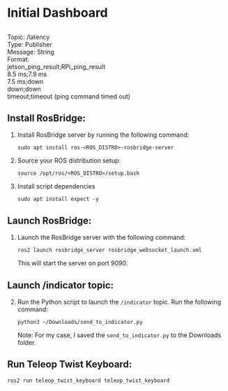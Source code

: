 # Initial Dashboard

##
Topic: /latency <br>
Type: Publisher <br>
Message: String <br>
Format: <br>
    jetson_ping_result;RPi_ping_result <br>
    8.5 ms;7.9 ms <br>
    7.5 ms;down <br>
    down;down <br>
    timeout;timeout (ping command timed out) <br>

## Install RosBridge:
1. Install RosBridge server by running the following command:
    ```shell
    sudo apt install ros-<ROS_DISTRO>-rosbridge-server
    ```
2. Source your ROS distribution setup:
    ```shell
    source /opt/ros/<ROS_DISTRO>/setup.bash
    ```
3. Install script dependencies
    ```shell
    sudo apt install expect -y
    ```

## Launch RosBridge:
1. Launch the RosBridge server with the following command:
    ```shell
    ros2 launch rosbridge_server rosbridge_websocket_launch.xml 
    ```
   This will start the server on port 9090.

## Launch /indicator topic:
2. Run the Python script to launch the `/indicator` topic. Run the following command:
    ```shell
    python3 ~/Downloads/send_to_indicator.py
    ```
   Note: For my case, I saved the `send_to_indicator.py` to the Downloads folder.

## Run Teleop Twist Keyboard:

    ros2 run teleop_twist_keyboard teleop_twist_keyboard



